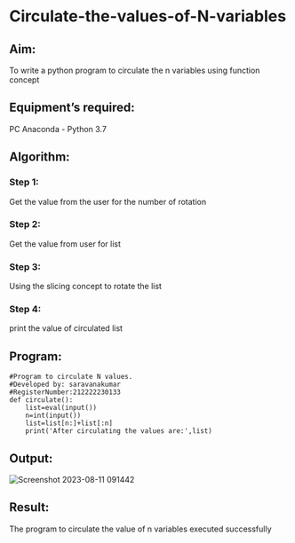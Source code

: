 # Circulate-the-values-of-N-variables
## Aim:
To write a python program to circulate the n variables using function concept
## Equipment’s required:
PC
Anaconda - Python 3.7
## Algorithm: 
### Step 1:
Get the value from the user for the number of rotation
### Step 2: 
Get the value from user for list
### Step 3: 
Using the slicing concept to rotate the list
### Step 4: 
print the value of circulated list 
## Program:
```
#Program to circulate N values.
#Developed by: saravanakumar
#RegisterNumber:212222230133
def circulate():
    list=eval(input())
    n=int(input())
    list=list[n:]+list[:n]
    print('After circulating the values are:',list)
```

## Output:
![Screenshot 2023-08-11 091442](https://github.com/Saravana-kumar369/Circulate-the-values-of-N-variables/assets/117925254/f1f43f61-5824-4506-a7a3-1de0323d0b7a)

## Result:
The program to circulate the value of n variables executed successfully

